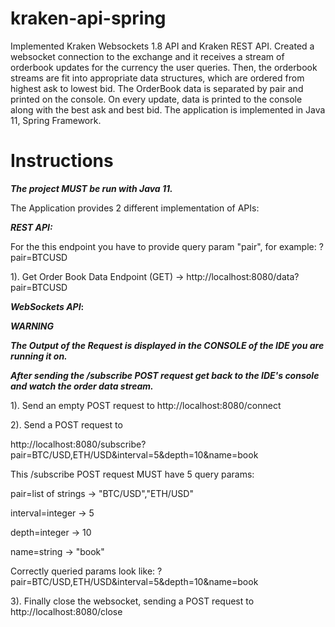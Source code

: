 # kraken-api-spring
Implemented Kraken Websockets 1.8 API and Kraken REST API. Created a websocket connection to the exchange and it receives a stream of orderbook updates for the currency the user queries. Then, the orderbook streams are fit into appropriate data structures, which are ordered from highest ask to lowest bid. The OrderBook data is separated by pair and printed on the console. On every update, data is printed to the console along with the best ask and best bid. The application is implemented in Java 11, Spring Framework.

# Instructions

***The project MUST be run with Java 11.***

The Application provides 2 different implementation of APIs:

***REST API:***

For the this endpoint you have to provide query param "pair", for example: ?pair=BTCUSD

1). Get Order Book Data Endpoint (GET) -> http://localhost:8080/data?pair=BTCUSD

***WebSockets API*:**

***WARNING***

***The Output of the Request is displayed in the CONSOLE of the IDE you are running it on.***

***After sending the /subscribe POST request get back to the IDE's console and watch the order data stream.***

1). Send an empty POST request to http://localhost:8080/connect

2). Send a POST request to 

http://localhost:8080/subscribe?pair=BTC/USD,ETH/USD&interval=5&depth=10&name=book

This /subscribe POST request MUST have 5 query params:

pair=list of strings -> "BTC/USD","ETH/USD"

interval=integer -> 5

depth=integer -> 10

name=string -> "book"

Correctly queried params look like: ?pair=BTC/USD,ETH/USD&interval=5&depth=10&name=book

3). Finally close the websocket, sending a POST request to http://localhost:8080/close
